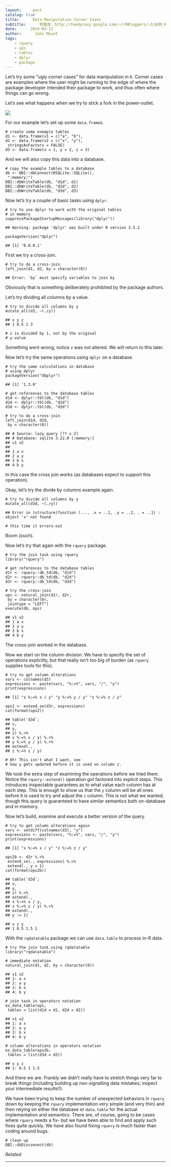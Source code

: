 ```yaml
---
layout:     post
catalog: true
title:      Data Manipulation Corner Cases
subtitle:      转载自：http://feedproxy.google.com/~r/RBloggers/~3/AUM_K3PJZ9U/
date:      2019-03-11
author:      John Mount
tags:
    - rquery
    - ops
    - tables
    - dplyr
    - package
---
```






Let’s try some "ugly corner cases" for data manipulation in `R`. Corner cases are examples where the user might be running to the edge of where the package developer intended their package to work, and thus often where things can go wrong.

Let’s see what happens when we try to stick a fork in the power-outlet.

![](https://i1.wp.com/www.win-vector.com/blog/wp-content/uploads/2019/03/fork.jpg?resize=426%2C640)




For our example let’s set up some `data.frame`s.

```
# create some exmaple tables
d1 <- data.frame(v1 = c("a", "b"),
d2 <- data.frame(v2 = c("x", "y"),
 stringsAsFactors = FALSE)
d3 <- data.frame(x = 1, y = 2, z = 3)
```

And we will also copy this data into a database.

```
# copy the example tables to a database
db <- DBI::dbConnect(RSQLite::SQLite(),
 ":memory:")
DBI::dbWriteTable(db, "d1d", d1)
DBI::dbWriteTable(db, "d2d", d2)
DBI::dbWriteTable(db, "d3d", d3)
```

Now let’s try a couple of basic tasks using `dplyr`.

```
# try to use dplyr to work with the original tables
# in memory
suppressPackageStartupMessages(library("dplyr"))
```

```
## Warning: package 'dplyr' was built under R version 3.5.2
```

```
packageVersion("dplyr")
```

```
## [1] '0.8.0.1'
```

First we try a cross-join.

```
# try to do a cross-join
left_join(d1, d2, by = character(0))
```

```
## Error: `by` must specify variables to join by
```

Obviously that is something deliberately prohibited by the package authors.

Let’s try dividing all columns by a value.

```
# try to divide all columns by y
mutate_all(d3, ~(./y))
```

```
## x y z
## 1 0.5 1 3
```

```
# z is divided by 1, not by the original
# y-value
```

Something went wrong, notice `z` was not altered. We will return to this later.

Now let’s try the same operations using `dplyr` on a database.

```
# try the same calculations in database
# using dplyr
packageVersion("dbplyr")
```

```
## [1] '1.3.0'
```

```
# get references to the database tables
d1d <- dplyr::tbl(db, "d1d")
d2d <- dplyr::tbl(db, "d2d")
d3d <- dplyr::tbl(db, "d3d")

# try to do a cross-join
left_join(d1d, d2d,
 by = character(0))
```

```
## # Source: lazy query [?? x 2]
## # Database: sqlite 3.22.0 [:memory:]
## v1 v2 
## 
## 1 a x 
## 2 a y 
## 3 b x 
## 4 b y
```

In this case the cross join works (as databases expect to support this operation).

Okay, let’s try the divide by columns example again.

```
# try to divide all columns by y
mutate_all(d3d, ~(./y))
```

```
## Error in (structure(function (..., .x = ..1, .y = ..2, . = ..1) : object 'x' not found
```

```
# this time it errors-out
```

Boom (ouch).

Now let’s try that again with the `rquery` package.

```
# try the join task using rquery
library("rquery")

# get references to the database tables
d1r <- rquery::db_td(db, "d1d")
d2r <- rquery::db_td(db, "d2d")
d3r <- rquery::db_td(db, "d3d")

# try the cross-join
ops <- natural_join(d1r, d2r,
 by = character(0),
 jointype = "LEFT")
execute(db, ops)
```

```
## v1 v2
## 1 a x
## 2 a y
## 3 b x
## 4 b y
```

The cross-join worked in the database.

Now we start on the column division. We have to specify the set of operations explicitly, but that really isn’t too big of burden (as `rquery` supplies tools for this).

```
# try to get column alterations
vars <- colnames(d3)
expressions <- paste(vars, "%:=%", vars, "/", "y")
print(expressions)
```

```
## [1] "x %:=% x / y" "y %:=% y / y" "z %:=% z / y"
```

```
ops2 <- extend_se(d3r, expressions)
cat(format(ops2))
```

```
## table(`d3d`; 
## x,
## y,
## z) %.>%
## x %:=% x / y) %.>%
## y %:=% y / y) %.>%
## extend(.,
## z %:=% z / y)
```

```
# Oh! This isn't what I want, see
# how y gets updated before it is used on column z.
```

We took the extra step of examining the operations before we tried them. Notice the `rquery::extend()` operation got factored into explicit steps. This introduces inspectable guarantees as to what value each column has at each step. This is enough to show us that the `y` column will be all ones before it is used to try and adjust the `z` column. This is not what we wanted, though this query is guaranteed to have similar semantics both on-database and in-memory.

Now let’s build, examine and execute a better version of the query.

```
# try to get column alterations again
vars <- setdiff(colnames(d3), "y")
expressions <- paste(vars, "%:=%", vars, "/", "y")
print(expressions)
```

```
## [1] "x %:=% x / y" "z %:=% z / y"
```

```
ops2b <- d3r %.>%
 extend_se(., expressions) %.>%
 extend(., y = 1)
cat(format(ops2b))
```

```
## table(`d3d`; 
## x,
## y,
## z) %.>%
## extend(.,
## x %:=% x / y,
## z %:=% z / y) %.>%
## extend(.,
## y := 1)
```

```
## x z y
## 1 0.5 1.5 1
```

With the `rqdatatable` package we can use `data.table` to process in-R data.

```
# try the join task using rqdatatable
library("rqdatatable")

# immediate notation
natural_join(d1, d2, by = character(0))
```

```
## v1 v2
## 1: a x
## 2: a y
## 3: b x
## 4: b y
```

```
# join task in operators notation
ex_data_table(ops,
 tables = list(d1d = d1, d2d = d2))
```

```
## v1 v2
## 1: a x
## 2: a y
## 3: b x
## 4: b y
```

```
# column alterations in operators notation
ex_data_table(ops2b,
 tables = list(d3d = d3))
```

```
## x y z
## 1: 0.5 1 1.5
```

And there we are. Frankly we didn’t really have to stretch things very far to break things (including building up non-signalling data mistakes; inspect your intermediate results!!).

We have been trying to keep the number of unexpected behaviors in `rquery` down by keeping the `rquery` implementation very simple (and very thin) and then relying on either the database or `data.table` for the actual implementation and semantics. There are, of course, going to be cases where `rquery` needs a fix- but we have been able to find and apply such fixes quite quickly. We have also found fixing `rquery` is *much* faster than coding around bugs.

```
# clean up
DBI::dbDisconnect(db)
```


*Related*








---
